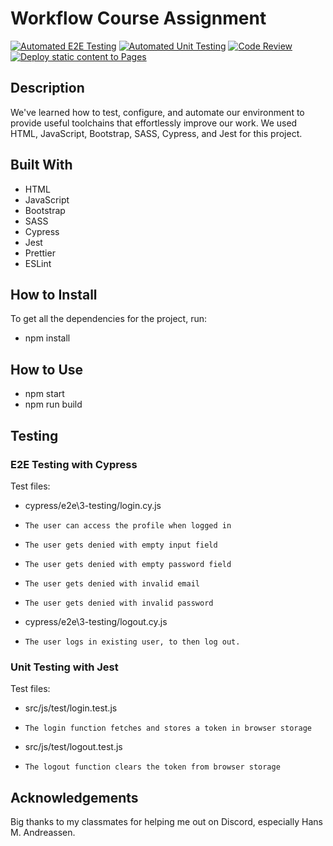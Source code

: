 # Workflow Course Assignment

[![Automated E2E Testing](https://github.com/AdrianMikk/social-media-client/actions/workflows/E2E.yml/badge.svg)](https://github.com/AdrianMikk/social-media-client/actions/workflows/E2E.yml)
[![Automated Unit Testing](https://github.com/AdrianMikk/social-media-client/actions/workflows/unittest.yml/badge.svg)](https://github.com/AdrianMikk/social-media-client/actions/workflows/unittest.yml)
[![Code Review](https://github.com/AdrianMikk/social-media-client/actions/workflows/gpt.yml/badge.svg)](https://github.com/AdrianMikk/social-media-client/actions/workflows/gpt.yml)
[![Deploy static content to Pages](https://github.com/AdrianMikk/social-media-client/actions/workflows/pages.yml/badge.svg)](https://github.com/AdrianMikk/social-media-client/actions/workflows/pages.yml)

## Description 

We've learned how to test, configure, and automate our environment to provide useful toolchains that effortlessly improve our work.
We used HTML, JavaScript, Bootstrap, SASS, Cypress, and Jest for this project.

## Built With

* HTML
* JavaScript
* Bootstrap
* SASS
* Cypress
* Jest
* Prettier
* ESLint

## How to Install 

To get all the dependencies for the project, run: 
* npm install

## How to Use

* npm start
* npm run build

## Testing 

### E2E Testing with Cypress

Test files: 

* cypress/e2e\3-testing/login.cy.js
*     The user can access the profile when logged in
*     The user gets denied with empty input field
*     The user gets denied with empty password field
*     The user gets denied with invalid email
*     The user gets denied with invalid password
  
* cypress/e2e\3-testing/logout.cy.js
*     The user logs in existing user, to then log out.

### Unit Testing with Jest

Test files: 
*  src/js/test/login.test.js
*     The login function fetches and stores a token in browser storage
  
*  src/js/test/logout.test.js
*     The logout function clears the token from browser storage

## Acknowledgements 

Big thanks to my classmates for helping me out on Discord, especially Hans M. Andreassen. 


